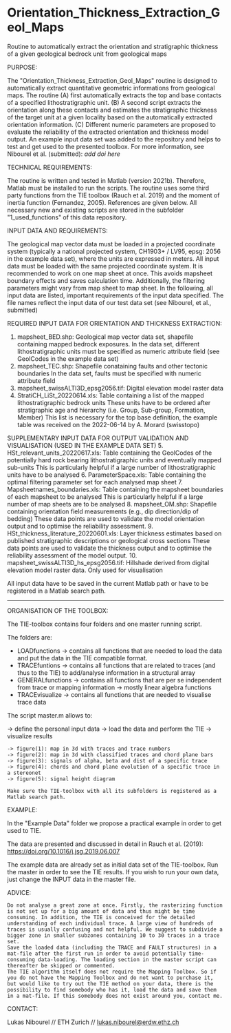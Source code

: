 # Orientation_Thickness_Extraction_Geol_Maps
Routine to automatically extract the orientation and stratigraphic thickness of a given geological bedrock unit from geological maps

PURPOSE:

The "Orientation_Thickness_Extraction_Geol_Maps" routine is designed to automatically extract quantitative geometric informations from geological maps. The routine (A) first automatically extracts the top and base contacts of a specified lithostratigraphic unit. (B) A second script extracts the orientation along these contacts and estimates the stratigraphic thickness of the target unit at a given locality based on the automatically extracted orientation information. (C) Different numeric parameters are proposed to evaluate the reliability of the extracted orientation and thickness model output. An example input data set was added to the repository and helps to test and get used to the presented toolbox. For more information, see Nibourel et al. (submitted): *add doi here*

TECHNICAL REQUIREMENTS:

The routine is written and tested in Matlab (version 2021b). Therefore, Matlab must be installed to run the scripts.
The routine uses some third party functions from the TIE toolbox (Rauch et al. 2019) and the moment of inertia function (Fernandez, 2005).
References are given below. All necessary new and existing scripts are stored in the subfolder "1_used_functions" of this data repository.

INPUT DATA AND REQUIREMENTS:

The geological map vector data must be loaded in a projected coordinate system (typically a national projected system, CH1903+ / LV95, epsg: 2056 in the example data set), where the units are expressed in meters.
All input data must be loaded with the same projected coordinate system. It is recommended to work on one map sheet at once. This avoids mapsheet boundary effects and saves calculation time. Additionally, the filtering parameters might vary from map sheet to map sheet.
In the following, all input data are listed, important requirements of the input data specified. The file names reflect the input data of our test data set (see Nibourel, et al., submitted)

REQUIRED INPUT DATA FOR ORIENTATION AND THICKNESS EXTRACTION:

1. mapsheet_BED.shp:                      Geological map vector data set, shapefile containing mapped bedrock exposures.
                                          In the data set, different lithostratigraphic units must be specified as numeric attribute field (see GeolCodes in the example data set)
2. mapsheet_TEC.shp:                      Shapefile conataining faults and other tectonic boundaries
                                          In the data set, faults must be specified with numeric attribute field
3. mapsheet_swissALTI3D_epsg2056.tif:     Digital elevation model raster data
4. StratiCH_LiSt_20220614.xls:            Table containing a list of the mapped lithostratigraphic bedrock units
                                          These units have to be ordered after stratigraphic age and hierarchy (i.e. Group, Sub-group, Formation, Member)
                                          This list is necessary for the top base definition, the example table was received on the 2022-06-14 by A. Morard (swisstopo)

SUPPLEMENTARY INPUT DATA FOR OUTPUT VALIDATION AND VISUALISATION (USED IN THE EXAMPLE DATA SET)
5. HSt_relevant_units_20220617.xls:       Table containing the GeolCodes of the potentially hard rock bearing lithostratigraphic units and eventually mapped sub-units
                                          This is particularly helpful if a large number of lithostratigraphic units have to be analysed
6. ParameterSpace.xls:                    Table containing the optimal filtering parameter set for each analysed map sheet
7. Mapsheetnames_boundaries.xls:          Table containing the mapsheet boundaries of each mapsheet to be analysed
                                          This is particularly helpful if a large number of map sheets are to be analysed
8. mapsheet_OM.shp:                       Shapefile containing orientation field measurements (e.g., dip direction/dip of bedding)
                                          These data points are used to validate the model orientation output and to optimise the reliability assessment.
9. HSt_thickness_literature_20220601.xls: Layer thickness estimates based on published stratigraphic descriptions or geological cross sections
                                          These data points are used to validate the thickness output and to optimise the reliability assessment of the model output.
10. mapsheet_swissALTI3D_hs_epsg2056.tif: Hillshade derived from digital elevation model raster data. Only used for visualisation

All input data have to be saved in the current Matlab path or have to be registered in a Matlab search path.

***
ORGANISATION OF THE TOOLBOX:

The TIE-toolbox contains four folders and one master running script.

The folders are:

- LOADfunctions
	-> contains all functions that are needed to load the data and put the data in 
	   the TIE compatible format.
- TRACEfuntions
	-> contains all functions that are related to traces (and thus to the TIE)
	   to add/analyse information in a structural array
- GENERALfunctions
	-> contains all functions that are per se independent from trace or mapping
	   information -> mostly linear algebra functions
- TRACEvisualize
	-> contains all functions that are needed to visualise trace data

The script master.m allows to:

-> define the personal input data
-> load the data and perform the TIE
-> visualize results

	-> figure(1): map in 3d with traces and trace numbers
	-> figure(2): map in 3d with classified traces and chord plane bars
	-> figure(3): signals of alpha, beta and dist of a specific trace
	-> figure(4): chords and chord plane evolution of a specific trace in a stereonet
	-> figure(5): signal height diagram

    Make sure the TIE-toolbox with all its subfolders is registered as a Matlab search path.

EXAMPLE:

In the "Example Data" folder we propose a practical example in order to get used to TIE.

The data are presented and discussed in detail in Rauch et al. (2019): https://doi.org/10.1016/j.jsg.2019.06.007

The example data are already set as initial data set of the TIE-toolbox. Run the master in order to see the TIE results. If you wish to run your own data, just change the INPUT data in the master file.

ADVICE:

    Do not analyse a great zone at once. Firstly, the rasterizing function is not set up for a big amount of data and thus might be time consuming. In addition, the TIE is conceived for the detailed understanding of each individual trace. A large view of hundreds of traces is usually confusing and not helpful. We suggest to subdivide a bigger zone in smaller subzones containing 10 to 30 traces in a trace set.
    Save the loaded data (including the TRACE and FAULT structures) in a mat-file after the first run in order to avoid potentially time-consuming data-loading. The loading section in the master script can thereafter be skipped or commented.
    The TIE algorithm itself does not require the Mapping Toolbox. So if you do not have the Mapping Toolbox and do not want to purchase it, but would like to try out the TIE method on your data, there is the possibility to find somebody who has it, load the data and save them in a mat-file. If this somebody does not exist around you, contact me.

CONTACT:

Lukas Nibourel // ETH Zurich // lukas.nibourel@erdw.ethz.ch

